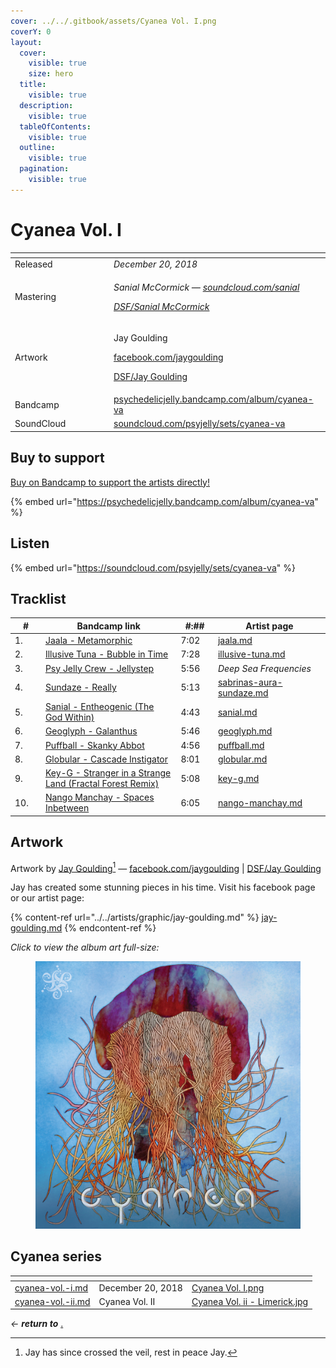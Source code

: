 ```yaml
---
cover: ../../.gitbook/assets/Cyanea Vol. I.png
coverY: 0
layout:
  cover:
    visible: true
    size: hero
  title:
    visible: true
  description:
    visible: true
  tableOfContents:
    visible: true
  outline:
    visible: true
  pagination:
    visible: true
---
```


# Cyanea Vol. I

<table data-header-hidden><thead><tr><th width="144"></th><th></th></tr></thead><tbody><tr><td>Released</td><td><em>December 20, 2018</em></td></tr><tr><td>Mastering</td><td><p><em>Sanial McCormick —</em> <a href="https://soundcloud.com/sanial"><em>soundcloud.com/sanial</em></a> </p><p><a href="../../artists/mastering/sanial-mccormick.md"><em>DSF/Sanial McCormick</em></a> </p></td></tr><tr><td>Artwork</td><td><p>Jay Goulding </p><p><a href="https://www.facebook.com/jaygoulding">facebook.com/jaygoulding</a> </p><p><a href="../../artists/graphic/jay-goulding.md">DSF/Jay Goulding</a> </p></td></tr><tr><td>Bandcamp</td><td><a href="https://psychedelicjelly.bandcamp.com/album/cyanea-va">psychedelicjelly.bandcamp.com/album/cyanea-va</a> </td></tr><tr><td>SoundCloud</td><td><a href="https://soundcloud.com/psyjelly/sets/cyanea-va">soundcloud.com/psyjelly/sets/cyanea-va</a></td></tr></tbody></table>

## Buy to support

[Buy on Bandcamp to support the artists directly!](https://psychedelicjelly.bandcamp.com/album/cyanea-va)&#x20;

{% embed url="https://psychedelicjelly.bandcamp.com/album/cyanea-va" %}

## Listen

{% embed url="https://soundcloud.com/psyjelly/sets/cyanea-va" %}

## Tracklist

<table><thead><tr><th width="47">#</th><th width="309">Bandcamp link</th><th width="59">#:##</th><th width="238">Artist page</th></tr></thead><tbody><tr><td>1.</td><td><a href="https://psychedelicjelly.bandcamp.com/track/metamorphic">Jaala - Metamorphic</a> </td><td>7:02</td><td><a data-mention href="../../artists/musicians/jaala.md">jaala.md</a></td></tr><tr><td>2.</td><td><a href="https://psychedelicjelly.bandcamp.com/track/bubble-in-time">Illusive Tuna - Bubble in Time</a> </td><td>7:28</td><td><a data-mention href="../../artists/musicians/illusive-tuna.md">illusive-tuna.md</a></td></tr><tr><td>3.</td><td><a href="https://psychedelicjelly.bandcamp.com/track/jellystep">Psy Jelly Crew - Jellystep</a> </td><td>5:56</td><td><em>Deep Sea Frequencies</em></td></tr><tr><td>4.</td><td><a href="https://psychedelicjelly.bandcamp.com/track/really">Sundaze - Really</a> </td><td>5:13</td><td><a data-mention href="../../artists/musicians/sabrinas-aura-sundaze.md">sabrinas-aura-sundaze.md</a></td></tr><tr><td>5.</td><td><a href="https://psychedelicjelly.bandcamp.com/track/entheogenic-the-god-within">Sanial - Entheogenic (The God Within)</a> </td><td>4:43</td><td><a data-mention href="../../artists/musicians/sanial.md">sanial.md</a></td></tr><tr><td>6.</td><td><a href="https://psychedelicjelly.bandcamp.com/track/galanthus">Geoglyph - Galanthus</a> </td><td>5:46</td><td><a data-mention href="../../artists/musicians/geoglyph.md">geoglyph.md</a></td></tr><tr><td>7.</td><td><a href="https://psychedelicjelly.bandcamp.com/track/skanky-abbot">Puffball - Skanky Abbot</a> </td><td>4:56</td><td><a data-mention href="../../artists/musicians/puffball.md">puffball.md</a></td></tr><tr><td>8.</td><td><a href="https://psychedelicjelly.bandcamp.com/track/cascade-instigator">Globular - Cascade Instigator</a> </td><td>8:01</td><td><a data-mention href="../../artists/musicians/globular.md">globular.md</a></td></tr><tr><td>9.</td><td><a href="https://psychedelicjelly.bandcamp.com/track/stranger-in-a-strange-land-fractal-forest-remix">Key-G - Stranger in a Strange Land (Fractal Forest Remix)</a> </td><td>5:08</td><td><a data-mention href="../../artists/musicians/key-g.md">key-g.md</a></td></tr><tr><td>10.</td><td><a href="https://psychedelicjelly.bandcamp.com/track/spaces-inbetween">Nango Manchay - Spaces Inbetween</a> </td><td>6:05</td><td><a data-mention href="../../artists/musicians/nango-manchay.md">nango-manchay.md</a></td></tr></tbody></table>

## Artwork

Artwork by [Jay Goulding](#user-content-fn-1)[^1] — [facebook.com/jaygoulding](https://www.facebook.com/jaygoulding) | [DSF/Jay Goulding](../../artists/graphic/jay-goulding.md)&#x20;

Jay has created some stunning pieces in his time. Visit his facebook page or our artist page:

{% content-ref url="../../artists/graphic/jay-goulding.md" %}
[jay-goulding.md](../../artists/graphic/jay-goulding.md)
{% endcontent-ref %}

_Click to view the album art full-size:_

<figure><img src="../../.gitbook/assets/Cyanea Vol. I.png" alt=""><figcaption></figcaption></figure>

## Cyanea series

<table data-view="cards"><thead><tr><th data-card-target data-type="content-ref"></th><th></th><th data-hidden data-card-cover data-type="files"></th></tr></thead><tbody><tr><td><a href="cyanea-vol.-i.md">cyanea-vol.-i.md</a></td><td>December 20, 2018</td><td><a href="../../.gitbook/assets/Cyanea Vol. I.png">Cyanea Vol. I.png</a></td></tr><tr><td><a href="cyanea-vol.-ii.md">cyanea-vol.-ii.md</a></td><td>Cyanea Vol. II</td><td><a href="../../.gitbook/assets/Cyanea Vol. ii - Limerick.jpg">Cyanea Vol. ii - Limerick.jpg</a></td></tr></tbody></table>

_← **return to**_ [.](./ "mention")&#x20;

[^1]: Jay has since crossed the veil, rest in peace Jay.
